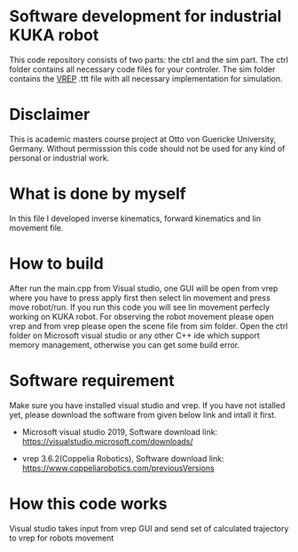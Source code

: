 # Software development for industrial KUKA robot
This code repository consists of two parts: the ctrl and the sim part. The ctrl folder contains all necessary code files for your controler. The sim folder contains the [VREP](https://www.coppeliarobotics.com/) .ttt file with all necessary implementation for simulation.

# Disclaimer
This is academic masters course project at Otto von Guericke University, Germany. Without permisssion this code should not be used for any kind of personal or industrial work.

# What is done by myself
In this file I developed inverse kinematics, forward kinematics and lin movement file. 

# How to build
After run the main.cpp from Visual studio, one GUI will be open from vrep where you have to press apply first then select lin movement and press move robot/run.
If you run this code you will see lin movement perfecly working on KUKA robot. For observing the robot movement please open vrep and from vrep please open the scene file from sim folder. Open the ctrl folder on Microsoft visual studio or any other C++ ide which support memory management, otherwise you can get some build error.




# Software requirement 

Make sure you have installed visual studio and vrep. If you have not istalled yet, please download the software from given below link and intall it first.

* Microsoft visual studio 2019, Software download link: https://visualstudio.microsoft.com/downloads/

* vrep 3.6.2(Coppelia Robotics), Software download link: https://www.coppeliarobotics.com/previousVersions

# How this code works
Visual studio takes input from vrep GUI and send set of calculated trajectory to vrep for robots movement


